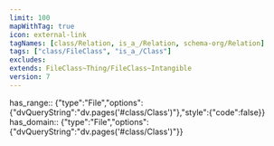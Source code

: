 ```yaml
---
limit: 100
mapWithTag: true
icon: external-link
tagNames: [class/Relation, is_a_/Relation, schema-org/Relation]
tags: ["class/FileClass", "is_a_/Class"]
excludes: 
extends: FileClass~Thing/FileClass~Intangible
version: 7
---
```


has_range:: {"type":"File","options":{"dvQueryString":"dv.pages('#class/Class')"},"style":{"code":false}}
has_domain:: {"type":"File","options":{"dvQueryString":"dv.pages('#class/Class')"}}

